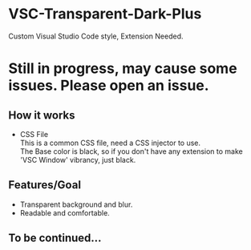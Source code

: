 # VSC-Transparent-Dark-Plus
Custom Visual Studio Code style, Extension Needed.
# Still in progress, may cause some issues. Please open an issue.

## How it works
* CSS File <br>
  This is a common CSS file, need a CSS injector to use. <br>
  The Base color is black, so if you don't have any extension to make 'VSC Window' vibrancy, just black.

## Features/Goal
* Transparent background and blur.
* Readable and comfortable.

## To be continued...
